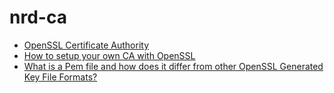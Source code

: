 # nrd-ca

- [OpenSSL Certificate Authority](https://jamielinux.com/docs/openssl-certificate-authority/)
- [How to setup your own CA with OpenSSL](https://gist.github.com/Soarez/9688998)
- [What is a Pem file and how does it differ from other OpenSSL Generated Key File Formats?](https://serverfault.com/questions/9708/what-is-a-pem-file-and-how-does-it-differ-from-other-openssl-generated-key-file)
